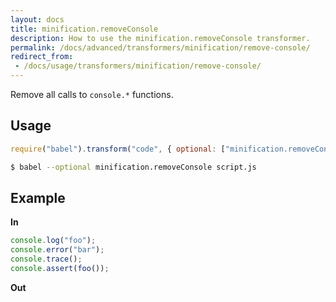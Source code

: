 ```yaml
---
layout: docs
title: minification.removeConsole
description: How to use the minification.removeConsole transformer.
permalink: /docs/advanced/transformers/minification/remove-console/
redirect_from:
 - /docs/usage/transformers/minification/remove-console/
---
```


Remove all calls to `console.*` functions.

## Usage

```javascript
require("babel").transform("code", { optional: ["minification.removeConsole"] });
```

```sh
$ babel --optional minification.removeConsole script.js
```

## Example

**In**

```javascript
console.log("foo");
console.error("bar");
console.trace();
console.assert(foo());
```

**Out**

```javascript

```
